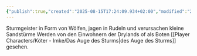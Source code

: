```yaml
---
{"publish":true,"created":"2025-08-15T17:24:09.934+02:00","modified":"2025-08-15T13:56:40.750+02:00","cssclasses":""}
---
```


Sturmgeister in Form von Wölfen, jagen in Rudeln und verursachen kleine Sandstürme
Werden von den Einwohnern der Drylands of als Boten [[Player Characters/Köter - Imke/Das Auge des Sturms\|des Auge des Sturms]] gesehen.